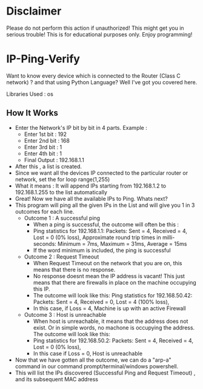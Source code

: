 # Disclaimer
Please do not perform this action if unauthorized! This might get you in serious trouble! This is for educational purposes only. Enjoy programming!

# IP-Ping-Verify
Want to know every device which is connected to the Router (Class C network) ? and that using Python Language? Well I've got you covered here. 

Libraries Used : os

## How It Works
- Enter the Network's IP bit by bit in 4 parts. Example :
    - Enter 1st bit : 192
    - Enter 2nd bit : 168
    - Enter 3rd bit : 1
    - Enter 4th bit : 1
    - Final Output : 192.168.1.1
- After this , a list is created.
- Since we want all the devices IP connected to the particular router or network, set the for loop range(1,255)
- What it means : It will append IPs starting from 192.168.1.2 to 192.168.1.255 to the list automatically
- Great! Now we have all the available IPs to Ping. Whats next?
- This program will ping all the given IPs in the List and will give you 1 in 3 outcomes for each line.
    - Outcome 1 : A successful ping
        - When a ping is successful, the outcome will often be this :
        - Ping statistics for 192.168.1.1:
          Packets: Sent = 4, Received = 4, Lost = 0 (0% loss),
          Approximate round trip times in milli-seconds:
          Minimum = 7ms, Maximum = 31ms, Average = 15ms
        - If the word minimum is included, the ping is successful
    - Outcome 2 : Request Timeout
        - When Request Timeout on the network that you are on, this means that there is no response.
        - No response doesnt mean the IP address is vacant! This just means that there are firewalls in place on the machine occupying this IP.
        - The outcome will look like this:
          Ping statistics for 192.168.50.42:
          Packets: Sent = 4, Received = 0, Lost = 4 (100% loss),
        - In this case, if Loss = 4, Machine is up with an active Firewall
    - Outcome 3 : Host is unreachable
        - When host is unreachable, it means that the address does not exist. Or in simple words, no machone is occupying the address. The outcome will look like this:
        - Ping statistics for 192.168.50.2:
          Packets: Sent = 4, Received = 4, Lost = 0 (0% loss),
        - In this case if Loss = 0, Host is unreachable
- Now that we have gotten all the outcome, we can do a "arp-a" command in our command prompt/terminal/windows powershell.
- This will list the IPs discovered (Successful Ping and Request Timeout) , and its subsequent MAC address       
